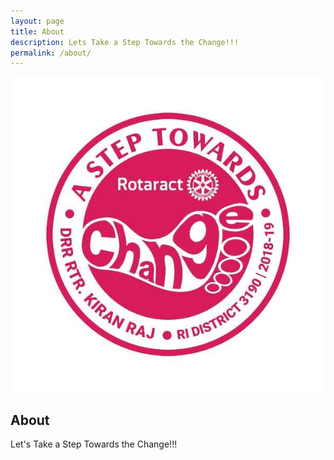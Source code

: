 ```yaml
---
layout: page
title: About
description: Lets Take a Step Towards the Change!!!
permalink: /about/
---
```


<img itemprop="image" class="img-rounded" src="/assets/img/favicon.jpg" alt="Rotaract3190">

## About

Let's Take a Step Towards the Change!!!